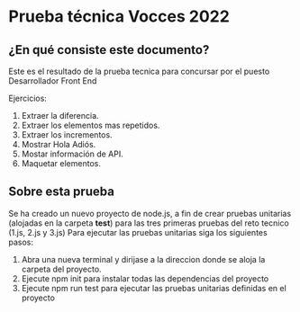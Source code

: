 # Prueba técnica Vocces 2022

## ¿En qué consiste este documento?
Este es el resultado de la prueba tecnica para concursar por el puesto Desarrollador Front End

Ejercicios:
  1. Extraer la diferencia.
  2. Extraer los elementos mas repetidos.
  3. Extraer los incrementos.
  4. Mostrar Hola Adiós.
  5. Mostar información de API.
  6. Maquetar elementos.

## Sobre esta prueba
Se ha creado un nuevo proyecto de node.js, a fin de crear pruebas unitarias (alojadas en la carpeta __test__) para las tres primeras pruebas del reto tecnico (1.js, 2.js y 3.js)
Para ejecutar las pruebas unitarias siga los siguientes pasos:
1. Abra una nueva terminal y dirijase a la direccion donde se aloja la carpeta del proyecto.
2. Ejecute npm init para instalar todas las dependencias del proyecto
3. Ejecute npm run test para ejecutar las pruebas unitarias definidas en el proyecto
   
